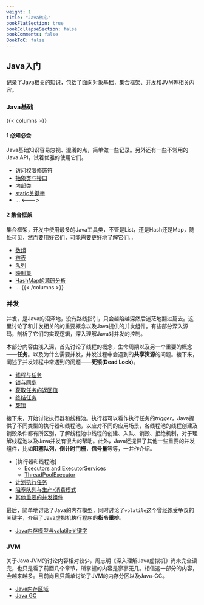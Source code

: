 ```yaml
---
weight: 1
title: "Java核心"
bookFlatSection: true
bookCollapseSection: false
bookComments: false
BookToC: false
---
```


## Java入门

记录了Java相关的知识，包括了面向对象基础，集合框架、并发和JVM等相关内容。

### Java基础

{{< columns >}}
#### 1 必知必会
Java基础知识容易忽视、混淆的点，简单做一些记录。另外还有一些不常用的Java API，试着优雅的使用它们。

- [访问权限修饰符](basic/1_访问权限修饰符.md)
- [抽象类与接口](basic/6_抽象类与接口.md)
- [内部类](basic/8_内部类.md)
- [static关键字](basic/2_static关键字.md)
- ...
<--->  <!-- magic separator, between columns -->

#### 2 集合框架
集合框架，开发中使用最多的Java工具类，不管是List，还是Hash还是Map，随处可见，然而要用好它们，可能需要更好地了解它们...

- [数组](collections/1_List_arraylist.md)
- [链表](collections/1_List_linkedlist.md)
- [队列](collections/2_Queue.md)
- [映射集](collections/4_Map_hash_tree_map.md)
- [HashMap的源码分析](collections/5_HashMap的源码分析.md)
- ...
{{< /columns >}}

### 并发

并发，是Java的沼泽地，没有路线指引，只会越陷越深然后迷茫地翻过篇去。这里讨论了和并发相关的的重要概念以及Java提供的并发组件。有些部分深入源码，剖析了它们的实现逻辑，深入理解Java对并发的控制。

本部分内容由浅入深，首先讨论了线程的概念，生命周期以及另一个重要的概念——**任务**。以及为什么需要并发，并发过程中会遇到的**共享资源**的问题。接下来，阐述了并发过程中常遇到的问题——**死锁(Dead Lock)**。

- [线程与任务](concurrency/1线程与任务_1.md)
- [锁与同步](concurrency/2资源访问受限_2_锁和条件.md)
- [获取任务的返回值](concurrency/3获取任务的返回值.md)
- [终结任务](concurrency/5终结任务.md)
- [死锁](concurrency/4死锁.md)

接下来，开始讨论执行器和线程池。执行器可以看作执行任务的*trigger*，Java提供了不同类型的执行器和线程池，以应对不同的应用场景，各线程池的线程创建及销毁条件都有所区别，了解线程池中线程的创建、入队、销毁、拒绝机制，对于理解线程池以及Java并发有很大的帮助。此外，Java还提供了其他一些重要的并发组件，比如**阻塞队列**，**倒计时门栅**，**信号量**等等，一并作介绍。

- [执行器和线程池]
  - [Ececutors and ExecutorServices](./concurrency/7_1_Executors_and_ExecutorService.md)
  - [ThreadPoolExecutor](./concurrency/7_2_ThreadPoolExecutor1.md)
- [计划执行任务](./concurrency/8_1_ScheduledExecutorService1.md)
- [阻塞队列与生产-消费模式](./concurrency/6生产者-消费者与阻塞队列.md)
- [其他重要的并发组件](./concurrency/9_3_semaphore.md)

最后，简单地讨论了Java的内存模型，同时讨论了`volatile`这个曾经饱受争议的关键字，介绍了Java虚拟机执行程序的**指令重排**。

- [Java内存模型与valatile关键字](concurrency/10_Java内存模型与volatile关键字.md)

### JVM

关于Java JVM的讨论内容相对较少，周志明《深入理解Java虚拟机》尚未完全读完，也只是看了前面几个章节，所掌握的内容是寥寥无几。相信这一部分的内容，会越来越多。目前尚且只简单讨论了JVM的内存分区以及Java-GC。

- [Java内存区域](jvm/Java内存区域详解.md)
- [Java GC](jvm/java-gc.md)
